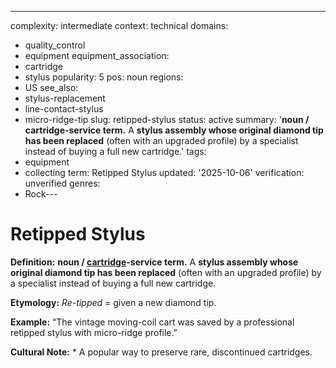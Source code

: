 ---
complexity: intermediate
context: technical
domains:
- quality_control
- equipment
equipment_association:
- cartridge
- stylus
popularity: 5
pos: noun
regions:
- US
see_also:
- stylus-replacement
- line-contact-stylus
- micro-ridge-tip
slug: retipped-stylus
status: active
summary: '**noun / cartridge-service term.** A **stylus assembly whose original diamond
  tip has been replaced** (often with an upgraded profile) by a specialist instead
  of buying a full new cartridge.'
tags:
- equipment
- collecting
term: Retipped Stylus
updated: '2025-10-06'
verification: unverified
genres:
- Rock---

# Retipped Stylus

**Definition:** **noun / [cartridge](../c/cartridge/)-service term.** A **stylus assembly whose original diamond tip has been replaced** (often with an upgraded profile) by a specialist instead of buying a full new cartridge.

**Etymology:** *Re-tipped* = given a new diamond tip.

**Example:** “The vintage moving-coil cart was saved by a professional retipped stylus with micro-ridge profile.”

**Cultural Note:** * A popular way to preserve rare, discontinued cartridges.

